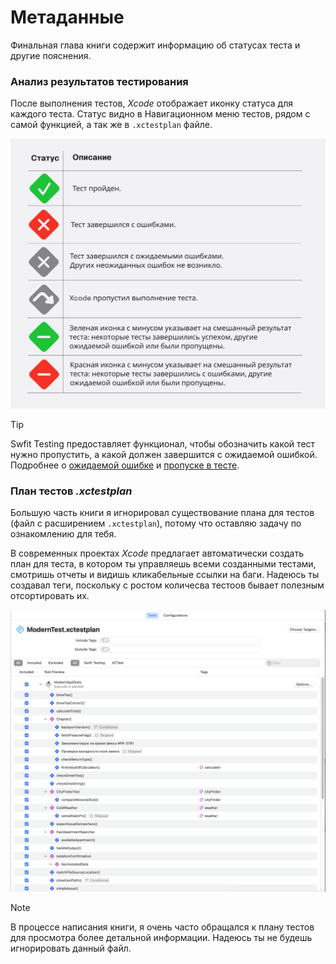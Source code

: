 # Метаданные

Финальная глава книги содержит информацию об статусах теста и другие пояснения.

### Анализ результатов тестирования

После выполнения тестов, *Xcode* отображает иконку статуса для каждого теста.
Статус видно в Навигационном меню тестов, рядом с самой функцией, а так же в `.xctestplan` файле.

![Test states](assets/test_metadata.png)

> [!TIP]
> Swfit Testing предоставляет функционал, чтобы обозначить какой тест нужно пропустить, а какой должен завершится с ожидаемой ошибкой.<br>Подробнее о [ожидаемой ошибке][known_issue] и [пропуске в тесте][skip_test].

### План тестов *.xctestplan*

Большую часть книги я игнорировал существование плана для тестов (файл с расширением `.xctestplan`), потому что оставляю задачу по ознакомлению для тебя.

В современных проектах *Xcode* предлагает автоматически создать план для теста, в котором ты управляешь всеми созданными тестами, смотришь отчеты и видишь кликабельные ссылки на баги. Надеюсь ты создавал теги, поскольку с ростом количесва тестоов бывает полезным отсортировать их.

![План тестов](assets/xctest_plan.png)

> [!NOTE]
> В процессе написания книги, я очень часто обращался к плану тестов для просмотра более детальной информации. Надеюсь ты не будешь игнорировать данный файл.

<!-- 
### Выполнение swift test в терминале

Давайте рассмотрим работу Swift Testing в командной строке. Вот простой пакет, который я создал с использованием шаблона New Package в Xcode 16. Мы можем запустить тесты этого пакета из Терминала, введя команду swift test.
Это запускает как тесты XCTest, так и Swift Testing. В консоли отображаются результаты прохождения и сбоев с использованием цветного вывода, а также подробные сообщения об ошибках, аналогичные тем, что показываются в Xcode.
-->

[known_issue]: best_practice_short.md#Ожидаемая-ошибка-withknownissue
[skip_test]: Traits/ConditionTrait.md#Пропустить-выполнение
